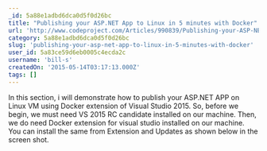 ```yaml
---
_id: 5a88e1adbd6dca0d5f0d26bc
title: "Publishing your ASP.NET App to Linux in 5 minutes with Docker"
url: 'http://www.codeproject.com/Articles/990839/Publishing-your-ASP-NET-App-to-Linux-in-minutes-wi'
category: 5a88e1adbd6dca0d5f0d26bc
slug: 'publishing-your-asp-net-app-to-linux-in-5-minutes-with-docker'
user_id: 5a83ce59d6eb0005c4ecda2c
username: 'bill-s'
createdOn: '2015-05-14T03:17:13.000Z'
tags: []
---
```


In this section, i will demonstrate how to publish your ASP.NET APP on Linux VM using Docker extension of Visual Studio 2015. So, before we begin, we must need VS 2015 RC candidate installed on our machine. Then, we do need Docker extension for visual studio installed on our machine. You can install the same from Extension and Updates as shown below in the screen shot.
